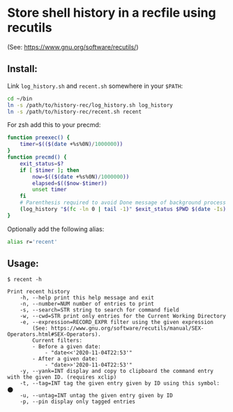 # Store shell history in a recfile using recutils
(See: https://www.gnu.org/software/recutils/)

## Install:
Link `log_history.sh` and `recent.sh` somewhere in your `$PATH`:

```bash
cd ~/bin
ln -s /path/to/history-rec/log_history.sh log_history
ln -s /path/to/history-rec/recent.sh recent
```

For zsh add this to your precmd:

```bash
function preexec() {
    timer=$(($(date +%s%0N)/1000000))
}
function precmd() {
    exit_status=$?
    if [ $timer ]; then                                      
        now=$(($(date +%s%0N)/1000000))                        
        elapsed=$(($now-$timer))                                                                 
        unset timer                                            
    fi                                                       
    # Parenthesis required to avoid Done message of background process
    (log_history "$(fc -ln 0 | tail -1)" $exit_status $PWD $(date -Is) $elapsed &)
}
```

Optionally add the following alias:

```bash
alias r='recent'
```

## Usage:
```
$ recent -h

Print recent history
    -h, --help print this help message and exit
    -n, --number=NUM number of entries to print
    -s, --search=STR string to search for command field
    -w, --cwd=STR print only entries for the Current Working Directory
    -e, --expression=RECORD_EXPR filter using the given expression
        (See: https://www.gnu.org/software/recutils/manual/SEX-Operators.html#SEX-Operators).
        Current filters:
        - Before a given date:
            - "date<<'2020-11-04T22:53'"
        - After a given date:
            - "date>>'2020-11-04T22:53'"
    -y, --yank=INT display and copy to clipboard the command entry with the given ID. (requires xclip)
    -t, --tag=INT tag the given entry given by ID using this symbol: ⬤
    -u, --untag=INT untag the given entry given by ID
    -p, --pin display only tagged entries
```
